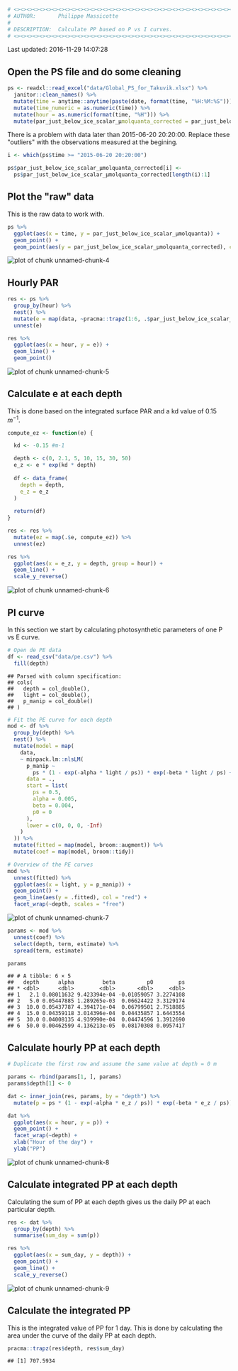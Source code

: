 

```r
# <><><><><><><><><><><><><><><><><><><><><><><><><><><><><><><><><><><><><><>  
# AUTHOR:       Philippe Massicotte
#
# DESCRIPTION:  Calculate PP based on P vs I curves.
# <><><><><><><><><><><><><><><><><><><><><><><><><><><><><><><><><><><><><><>
```

Last updated: 2016-11-29 14:07:28
## Open the PS file and do some cleaning


```r
ps <- readxl::read_excel("data/Global_PS_for_Takuvik.xlsx") %>% 
  janitor::clean_names() %>% 
  mutate(time = anytime::anytime(paste(date, format(time, "%H:%M:%S")))) %>% 
  mutate(time_numeric = as.numeric(time)) %>% 
  mutate(hour = as.numeric(format(time, "%H"))) %>% 
  mutate(par_just_below_ice_scalar_µmolquanta_corrected = par_just_below_ice_scalar_µmolquanta)
```

There is a problem with data later than 2015-06-20 20:20:00. Replace these "outliers" with the observations measured at the begining.


```r
i <- which(ps$time >= "2015-06-20 20:20:00")

ps$par_just_below_ice_scalar_µmolquanta_corrected[i] <- 
  ps$par_just_below_ice_scalar_µmolquanta_corrected[length(i):1]
```

## Plot the "raw" data
This is the raw data to work with.


```r
ps %>% 
  ggplot(aes(x = time, y = par_just_below_ice_scalar_µmolquanta)) +
  geom_point() +
  geom_point(aes(y = par_just_below_ice_scalar_µmolquanta_corrected), col = "red")
```

![plot of chunk unnamed-chunk-4](pp//unnamed-chunk-4-1.png)

## Hourly PAR


```r
res <- ps %>% 
  group_by(hour) %>% 
  nest() %>% 
  mutate(e = map(data, ~pracma::trapz(1:6, .$par_just_below_ice_scalar_µmolquanta_corrected))) %>% 
  unnest(e)

res %>% 
  ggplot(aes(x = hour, y = e)) +
  geom_line() +
  geom_point()
```

![plot of chunk unnamed-chunk-5](pp//unnamed-chunk-5-1.png)

## Calculate e at each depth
This is done based on the integrated surface PAR and a kd value of 0.15 $m^{-1}$.


```r
compute_ez <- function(e) {

  kd <- -0.15 #m-1

  depth <- c(0, 2.1, 5, 10, 15, 30, 50)
  e_z <- e * exp(kd * depth)
  
  df <- data_frame(
    depth = depth,
    e_z = e_z
  )
    
  return(df)
}

res <- res %>% 
  mutate(ez = map(.$e, compute_ez)) %>% 
  unnest(ez)

res %>% 
  ggplot(aes(x = e_z, y = depth, group = hour)) +
  geom_line() +
  scale_y_reverse()
```

![plot of chunk unnamed-chunk-6](pp//unnamed-chunk-6-1.png)

## PI curve
In this section we start by calculating photosynthetic parameters of one P vs E curve.


```r
# Open de PE data
df <- read_csv("data/pe.csv") %>% 
  fill(depth)
```

```
## Parsed with column specification:
## cols(
##   depth = col_double(),
##   light = col_double(),
##   p_manip = col_double()
## )
```

```r
# Fit the PE curve for each depth
mod <- df %>%
  group_by(depth) %>%
  nest() %>%
  mutate(model = map(
    data,
    ~ minpack.lm::nlsLM(
      p_manip ~
        ps * (1 - exp(-alpha * light / ps)) * exp(-beta * light / ps) + p0,
      data = .,
      start = list(
        ps = 0.5,
        alpha = 0.005,
        beta = 0.004,
        p0 = 0
      ),
      lower = c(0, 0, 0, -Inf)
    )
  )) %>% 
  mutate(fitted = map(model, broom::augment)) %>% 
  mutate(coef = map(model, broom::tidy)) 

# Overview of the PE curves
mod %>% 
  unnest(fitted) %>% 
  ggplot(aes(x = light, y = p_manip)) +
  geom_point() +
  geom_line(aes(y = .fitted), col = "red") +
  facet_wrap(~depth, scales = "free")
```

![plot of chunk unnamed-chunk-7](pp//unnamed-chunk-7-1.png)

```r
params <- mod %>% 
  unnest(coef) %>% 
  select(depth, term, estimate) %>% 
  spread(term, estimate)

params
```

```
## # A tibble: 6 × 5
##   depth      alpha         beta          p0        ps
## * <dbl>      <dbl>        <dbl>       <dbl>     <dbl>
## 1   2.1 0.08011632 9.423394e-04 -0.01059057 3.2274108
## 2   5.0 0.05447885 1.289265e-03  0.06624422 3.3129174
## 3  10.0 0.05437787 4.394171e-04  0.06799501 2.7518885
## 4  15.0 0.04359118 3.014396e-04  0.04435857 1.6443554
## 5  30.0 0.04008135 4.939990e-04  0.04474596 1.3912690
## 6  50.0 0.00462599 4.136213e-05  0.08170308 0.0957417
```

## Calculate hourly PP at each depth


```r
# Duplicate the first row and assume the same value at depth = 0 m

params <- rbind(params[1, ], params)
params$depth[1] <- 0

dat <- inner_join(res, params, by = "depth") %>% 
  mutate(p = ps * (1 - exp(-alpha * e_z / ps)) * exp(-beta * e_z / ps))

dat %>%
  ggplot(aes(x = hour, y = p)) +
  geom_point() +
  facet_wrap(~depth) +
  xlab("Hour of the day") + 
  ylab("PP")
```

![plot of chunk unnamed-chunk-8](pp//unnamed-chunk-8-1.png)

## Calculate integrated PP at each depth
Calculating the sum of PP at each depth gives us the daily PP at each particular depth.


```r
res <- dat %>%
  group_by(depth) %>% 
  summarise(sum_day = sum(p))

res %>% 
  ggplot(aes(x = sum_day, y = depth)) +
  geom_point() +
  geom_line() +
  scale_y_reverse()
```

![plot of chunk unnamed-chunk-9](pp//unnamed-chunk-9-1.png)

## Calculate the integrated PP
This is the integrated value of PP for 1 day. This is done by calculating the area under the curve of the daily PP at each depth.


```r
pracma::trapz(res$depth, res$sum_day)
```

```
## [1] 707.5934
```

